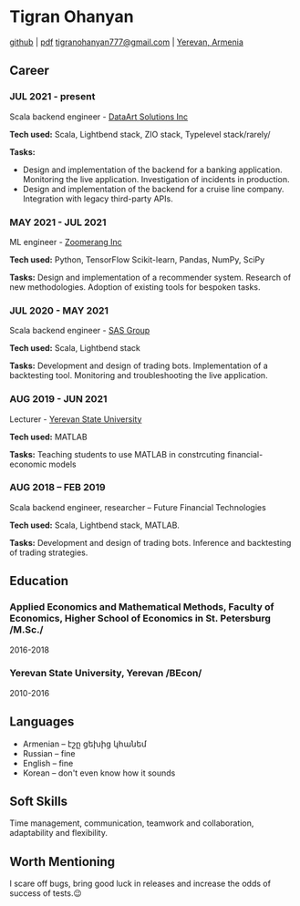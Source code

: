 # Tigran Ohanyan

[github](https://github.com/TigranOhanyan) |
[pdf](https://tigranohanyan.github.io/RESUME/README.md)
[tigranohanyan777@gmail.com](mailto:tigranohanyan777@gmail.com) |
[Yerevan, Armenia](https://www.openstreetmap.org/relation/364087#map=12/40.1614/44.5259)

## Career

### JUL 2021 - present

Scala backend engineer - [DataArt Solutions Inc](https://www.dataart.com)

**Tech used:** Scala, Lightbend stack, ZIO stack, Typelevel stack/rarely/

**Tasks:** 
  - Design and implementation of the backend for a banking application. Monitoring the live application. Investigation of incidents in production.
  - Design and implementation of the backend for a cruise line company. Integration with legacy third-party APIs.


### MAY 2021 - JUL 2021

ML engineer - [Zoomerang Inc](https://zoomerang.app/)

**Tech used:** Python, TensorFlow Scikit-learn, Pandas, NumPy, SciPy

**Tasks:** Design and implementation of a recommender system. Research of new methodologies. Adoption of existing tools for bespoken tasks.

### JUL 2020 - MAY 2021

Scala backend engineer - [SAS Group](https://www.sasgroup.am/en/)

**Tech used:** Scala, Lightbend stack

**Tasks:** Development and design of trading bots. Implementation of a backtesting tool. Monitoring and troubleshooting the live application. 
  
### AUG 2019 - JUN 2021

Lecturer - [Yerevan State University](http://www.ysu.am/main/en)

**Tech used:** MATLAB

**Tasks:** Teaching students to use MATLAB in constrcuting financial-economic models

### AUG 2018 – FEB 2019

Scala backend engineer, researcher – Future Financial Technologies

**Tech used:** Scala, Lightbend stack, MATLAB.

**Tasks:** Development and design of trading bots. Inference and backtesting of trading strategies.

## Education

### Applied Economics and Mathematical Methods, Faculty of Economics, Higher School of Economics in St. Petersburg /M.Sc./

2016-2018 

### Yerevan State University, Yerevan /BEcon/

2010-2016

## Languages

* Armenian – էշը ցեխից կհանեմ
* Russian – fine
* English – fine
* Korean – don't even know how it sounds

## Soft Skills
Time management, communication, teamwork and collaboration, adaptability and flexibility.

## Worth Mentioning
I scare off bugs, bring good luck in releases and increase the odds of success of tests.😉
